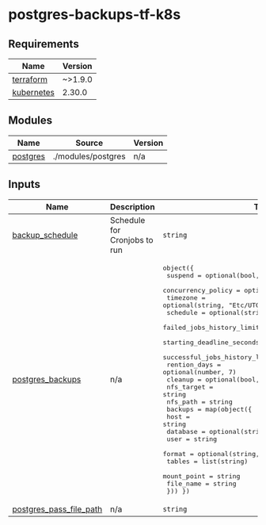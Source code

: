 # postgres-backups-tf-k8s

<!-- BEGIN_TF_DOCS -->
## Requirements

| Name | Version |
|------|---------|
| <a name="requirement_terraform"></a> [terraform](#requirement\_terraform) | ~>1.9.0 |
| <a name="requirement_kubernetes"></a> [kubernetes](#requirement\_kubernetes) | 2.30.0 |

## Modules

| Name | Source | Version |
|------|--------|---------|
| <a name="module_postgres"></a> [postgres](#module\_postgres) | ./modules/postgres | n/a |

## Inputs

| Name | Description | Type | Default | Required |
|------|-------------|------|---------|:--------:|
| <a name="input_backup_schedule"></a> [backup\_schedule](#input\_backup\_schedule) | Schedule for Cronjobs to run | `string` | `"59 23 * * *"` | no |
| <a name="input_postgres_backups"></a> [postgres\_backups](#input\_postgres\_backups) | n/a | <pre>object({<br>    suspend                       = optional(bool, false)<br>    concurrency_policy            = optional(string, "Replace")<br>    timezone                      = optional(string, "Etc/UTC")<br>    schedule                      = optional(string)<br>    failed_jobs_history_limit     = optional(number, 5)<br>    starting_deadline_seconds     = optional(number, 10)<br>    successful_jobs_history_limit = optional(number, 10)<br>    rention_days                  = optional(number, 7)<br>    cleanup                       = optional(bool, true)<br>    nfs_target                    = string<br>    nfs_path                      = string<br>    backups = map(object({<br>      host        = string<br>      database    = optional(string, "postgres")<br>      user        = string<br>      format      = optional(string, "tar")<br>      tables      = list(string)<br>      mount_point = string<br>      file_name   = string<br>  })) })</pre> | n/a | yes |
| <a name="input_postgres_pass_file_path"></a> [postgres\_pass\_file\_path](#input\_postgres\_pass\_file\_path) | n/a | `string` | n/a | yes |
<!-- END_TF_DOCS -->